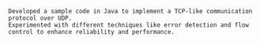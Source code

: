     Developed a sample code in Java to implement a TCP-like communication protocol over UDP.
    Experimented with different techniques like error detection and flow control to enhance reliability and performance.
